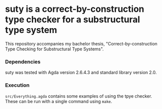 # suty is a correct-by-construction type checker for a substructural type system

This repository accompanies my bachelor thesis, "Correct-by-construction Type Checking for Substructural Type Systems".

### Dependencies
suty was tested with Agda version 2.6.4.3 and standard library version 2.0. 

### Execution
`src/Everything.agda` contains some examples of using the tpye checker. These can be run with a single command using `make`.